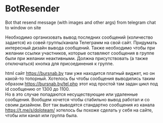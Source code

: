 # BotResender
Bot that resend message (with images and other args) from telegram chat to window on site

Необходимо организовать вывод последних сообщений (количество задается) из совей группы/канала Телеграмм на свой сайт.
Придумать интересный дизайн вывода сообщений.
Также необходимо чтобы при желании ссылки участников, которые оставляют сообщения в группе были при желании неактивными.
Должна присутствовать (а также отключаться) кнопка для присоединения к группе.

html сайт https://bursnab.by там уже находится платный виджет, но он какой-то топорный. 
Хотелось бы чтобы сообщения выводились таким образом https://bursnab.by/tel.php этот код простой там задан цикл под id сообщению от 1300 до 1100.  
Но в это случае попадаются несуществующие или удаленные сообщения. Вообщем хочется чтобы стабильно вывод работал и со своим дизайном.
Вот так выводятся стандартно сообщения из канала https://t.me/s/doloteam/ хотелось бы похоже сделать у себя на сайте, чтобы или канал или группа была.